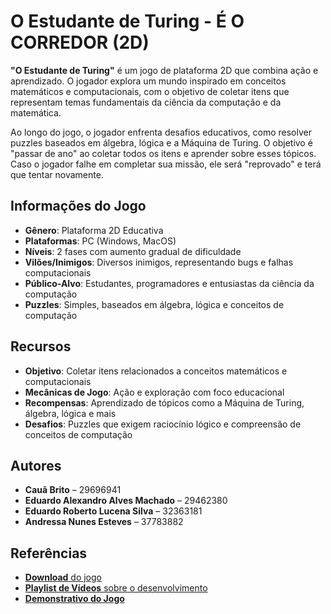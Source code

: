 # O Estudante de Turing - É O CORREDOR (2D)

**"O Estudante de Turing"**  é um jogo de plataforma 2D que combina ação e aprendizado. O jogador explora um mundo inspirado em conceitos matemáticos e computacionais, com o objetivo de coletar itens que representam temas fundamentais da ciência da computação e da matemática.

Ao longo do jogo, o jogador enfrenta desafios educativos, como resolver puzzles baseados em álgebra, lógica e a Máquina de Turing. O objetivo é "passar de ano" ao coletar todos os itens e aprender sobre esses tópicos. Caso o jogador falhe em completar sua missão, ele será "reprovado" e terá que tentar novamente.

## Informações do Jogo

- **Gênero**: Plataforma 2D Educativa
- **Plataformas**: PC (Windows, MacOS)
- **Níveis**: 2 fases com aumento gradual de dificuldade
- **Vilões/Inimigos**: Diversos inimigos, representando bugs e falhas computacionais
- **Público-Alvo**: Estudantes, programadores e entusiastas da ciência da computação
- **Puzzles**: Simples, baseados em álgebra, lógica e conceitos de computação

## Recursos

- **Objetivo**: Coletar itens relacionados a conceitos matemáticos e computacionais
- **Mecânicas de Jogo**: Ação e exploração com foco educacional
- **Recompensas**: Aprendizado de tópicos como a Máquina de Turing, álgebra, lógica e mais
- **Desafios**: Puzzles que exigem raciocínio lógico e compreensão de conceitos de computação

## Autores

- **Cauã Brito** – 29696941
- **Eduardo Alexandro Alves Machado** – 29462380
- **Eduardo Roberto Lucena Silva** – 32363181
- **Andressa Nunes Esteves** – 37783882

## Referências

- [**Download** do jogo](https://github.com/zigurous/unity-super-mario-tutorial/archive/refs/heads/main.zip)
- [**Playlist de Vídeos** sobre o desenvolvimento](https://youtube.com/playlist?list=PLqlFiJjSZ2x1mrMpSQgYdRm8PyWRTg6He)
- [**Demonstrativo do Jogo**](https://drive.google.com/drive/folders/1G80EE0ex3cmLl1H53WjLMLoz042qosqr)
